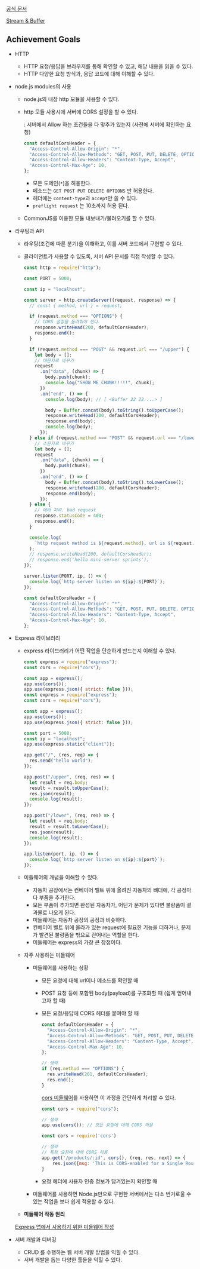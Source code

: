 [공식 문서](https://www.notion.so/6fa316a6e3ec4682a2c25991ca2857a8)

[Stream & Buffer](https://www.notion.so/Stream-Buffer-a1a3f8437da046a790d5c6e8f18dd04b)

## **Achievement Goals**

- HTTP
  - HTTP 요청/응답을 브라우저를 통해 확인할 수 있고, 해당 내용을 읽을 수 있다.
  - HTTP 다양한 요청 방식과, 응답 코드에 대해 이해할 수 있다.
- node.js modules의 사용

  - node.js의 내장 http 모듈을 사용할 수 있다.
  - http 모듈 사용시에 서버에 CORS 설정을 할 수 있다.

    : 서버에서 Allow 하는 조건들을 다 맞추가 있는지 (사전에 서버에 확인하는 요청)

    ```jsx
    const defaultCorsHeader = {
      "Access-Control-Allow-Origin": "*",
      "Access-Control-Allow-Methods": "GET, POST, PUT, DELETE, OPTIONS",
      "Access-Control-Allow-Headers": "Content-Type, Accept",
      "Access-Control-Max-Age": 10,
    };
    ```

    - 모든 도메인(`*`)을 허용한다.
    - 메소드는 `GET POST PUT DELETE OPTIONS` 만 허용한다.
    - 헤더에는 `content-type`과 `accept`만 쓸 수 있다.
    - `preflight request` 는 10초까지 허용 된다.

  - CommonJS를 이용한 모듈 내보내기/불러오기를 할 수 있다.

- 라우팅과 API

  - 라우팅(조건에 따른 분기)을 이해하고, 이를 서버 코드에서 구현할 수 있다.
  - 클라이언트가 사용할 수 있도록, 서버 API 문서를 직접 작성할 수 있다.

    ```jsx
    const http = require("http");

    const PORT = 5000;

    const ip = "localhost";

    const server = http.createServer((request, response) => {
      // const { method, url } = request;

      if (request.method === "OPTIONS") {
        // CORS 설정을 돌려줘야 한다.
        response.writeHead(200, defaultCorsHeader);
        response.end();
      }

      if (request.method === "POST" && request.url === "/upper") {
        let body = [];
        // 대문자로 바꾸기
        request
          .on("data", (chunk) => {
            body.push(chunk);
            console.log("SHOW ME CHUNK!!!!!", chunk);
          })
          .on("end", () => {
            console.log(body); // [ <Buffer 22 22....> ]

            body = Buffer.concat(body).toString().toUpperCase();
            response.writeHead(200, defaultCorsHeader);
            response.end(body);
            console.log(body);
          });
      } else if (request.method === "POST" && request.url === "/lower") {
        // 소문자로 바꾸기
        let body = [];
        request
          .on("data", (chunk) => {
            body.push(chunk);
          })
          .on("end", () => {
            body = Buffer.concat(body).toString().toLowerCase();
            response.writeHead(200, defaultCorsHeader);
            response.end(body);
          });
      } else {
        // 에러 처리. bad request
        response.statusCode = 404;
        response.end();
      }

      console.log(
        `http request method is ${request.method}, url is ${request.url}`
      );
      // response.writeHead(200, defaultCorsHeader);
      // response.end('hello mini-server sprints');
    });

    server.listen(PORT, ip, () => {
      console.log(`http server listen on ${ip}:${PORT}`);
    });

    const defaultCorsHeader = {
      "Access-Control-Allow-Origin": "*",
      "Access-Control-Allow-Methods": "GET, POST, PUT, DELETE, OPTIONS",
      "Access-Control-Allow-Headers": "Content-Type, Accept",
      "Access-Control-Max-Age": 10,
    };
    ```

- Express 라이브러리

  - express 라이브러리가 어떤 작업을 단순하게 만드는지 이해할 수 있다.

    ```jsx
    const express = require("express");
    const cors = require("cors");

    const app = express();
    app.use(cors());
    app.use(express.json({ strict: false }));
    const express = require("express");
    const cors = require("cors");

    const app = express();
    app.use(cors());
    app.use(express.json({ strict: false }));

    const port = 5000;
    const ip = "localhost";
    app.use(express.static("client"));

    app.get("/", (res, req) => {
      res.send("hello world");
    });

    app.post("/upper", (req, res) => {
      let result = req.body;
      result = result.toUpperCase();
      res.json(result);
      console.log(result);
    });

    app.post("/lower", (req, res) => {
      let result = req.body;
      result = result.toLowerCase();
      res.json(result);
      console.log(result);
    });

    app.listen(port, ip, () => {
      console.log(`http server listen on ${ip}:${port}`);
    });
    ```

  - 미들웨어의 개념을 이해할 수 있다.

    - 자동차 공장에서는 컨베이어 벨트 위에 올려진 자동차의 뼈대에, 각 공정마다 부품을 추가한다.
    - 모든 부품이 추가되면 완성된 자동차가, 어딘가 문제가 있다면 불량품이 결과물로 나오게 된다.
    - 미들웨어는 자동차 공장의 공정과 비슷하다.
    - 컨베이어 벨트 위에 올라가 있는 request에 필요한 기능을 더하거나, 문제가 발견된 불량품을 밖으로 걷어내는 역할을 한다.
    - 미들웨어는 express의 가장 큰 장점이다.

  - 자주 사용하는 미들웨어

    - 미들웨어를 사용하는 상황

      - 모든 요청에 대해 url이나 메소드를 확인할 때
      - POST 요청 등에 포함된 body(payload)를 구조화할 때 (쉽게 얻어내고자 할 때)
      - 모든 요청/응답에 CORS 헤더를 붙여야 할 때

        ```jsx
        const defaultCorsHeader = {
          "Access-Control-Allow-Origin": "*",
          "Access-Control-Allow-Methods": "GET, POST, PUT, DELETE, OPTIONS",
          "Access-Control-Allow-Headers": "Content-Type, Accept",
          "Access-Control-Max-Age": 10,
        };

        // 생략
        if (req.method === "OPTIONS") {
          res.writeHead(201, defaultCorsHeader);
          res.end();
        }
        ```

        [cors 미들웨어](https://github.com/expressjs/cors)를 사용하면 이 과정을 간단하게 처리할 수 있다.

        ```jsx
        const cors = require("cors");

        // 생략
        app.use(cors()); // 모든 요청에 대해 CORS 허용
        ```

        ```jsx
        const cors = require('cors')

        // 생략
        // 특정 요청에 대해 CORS 허용
        app.get('/products/:id', cors(), (req, res, next) => {
        	res.json({msg: 'This is CORS-enabled for a Single Route'})
        }
        ```

      - 요청 헤더에 사용자 인증 정보가 담겨있는지 확인할 때

    - 미들웨어를 사용하면 Node.js만으로 구현한 서버에서는 다소 번거로울 수 있는 작업을 보다 쉽게 적용할 수 있다.

  - **미들웨어 작동 원리**

  [Express 앱에서 사용하기 위한 미들웨어 작성](https://expressjs.com/ko/guide/writing-middleware.html)

- 서버 개발과 디버깅
  - CRUD 를 수행하는 웹 서버 개발 방법을 익힐 수 있다.
  - 서버 개발을 돕는 다양한 툴들을 익힐 수 있다.
